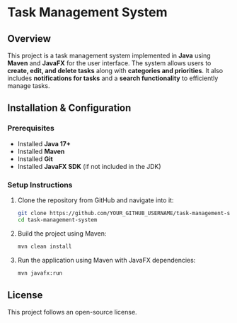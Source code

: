 # Task Management System

## Overview

This project is a task management system implemented in **Java** using **Maven** and **JavaFX** for the user interface. The system allows users to **create, edit, and delete tasks** along with **categories and priorities**. It also includes **notifications for tasks** and a **search functionality** to efficiently manage tasks.

## Installation & Configuration

### Prerequisites

- Installed **Java 17+**
- Installed **Maven**
- Installed **Git**
- Installed **JavaFX SDK** (if not included in the JDK)

### Setup Instructions

1. Clone the repository from GitHub and navigate into it:
   ```sh
   git clone https://github.com/YOUR_GITHUB_USERNAME/task-management-system.git
   cd task-management-system
   ```
   
2. Build the project using Maven:
   ```sh
   mvn clean install
   ```
3. Run the application using Maven with JavaFX dependencies:
   ```sh
   mvn javafx:run
   ```
   
## License

This project follows an open-source license.

